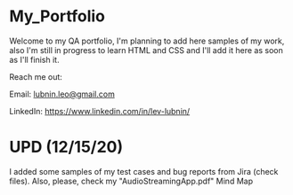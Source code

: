 # My_Portfolio
Welcome to my QA portfolio,
I'm planning to add here samples of my work, also I'm still in progress to learn HTML and CSS and I'll add it here as soon as I'll finish it.

Reach me out:

Email: lubnin.leo@gmail.com

LinkedIn: https://www.linkedin.com/in/lev-lubnin/

# UPD (12/15/20)
I added some samples of my test cases and bug reports from Jira (check files). Also, please, check my "AudioStreamingApp.pdf" Mind Map
